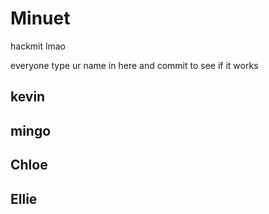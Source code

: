 # Minuet
hackmit lmao

everyone type ur name in here and commit to see if it works
## kevin
## mingo
## Chloe
## Ellie
